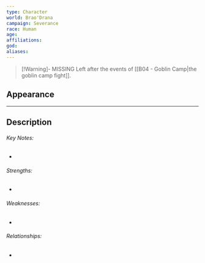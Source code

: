 ```yaml
---
type: Character
world: Brao'Drana
campaign: Severance
race: Human
age: 
affiliations: 
god: 
aliases:
---
```

> [!Warning]- MISSING
> Left after the events of [[B04 - Goblin Camp|the goblin camp fight]].

## Appearance


---

## Description


###### Key Notes:
- 

###### Strengths:
- 

###### Weaknesses:
- 

###### Relationships:
- 